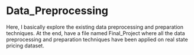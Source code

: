 # Data_Preprocessing

Here, I basically explore the existing data preprocessing and preparation techniques. At the end, have a file named Final_Project where all the data preprocessing and preparation techniques have been applied on real state pricing dataset. 
